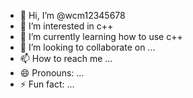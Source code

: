 - 👋 Hi, I’m @wcm12345678
- 👀 I’m interested in c++
- 🌱 I’m currently learning how to use c++
- 💞️ I’m looking to collaborate on ...
- 📫 How to reach me ...
- 😄 Pronouns: ...
- ⚡ Fun fact: ...

<!---
wcm12345678/wcm12345678 is a ✨ special ✨ repository because its `README.md` (this file) appears on your GitHub profile.
You can click the Preview link to take a look at your changes.
--->
